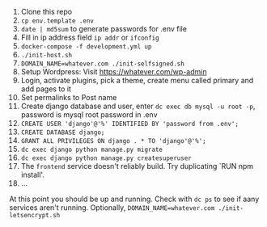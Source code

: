 1. Clone this repo
2. `cp env.template .env`
3. `date | md5sum` to generate passwords for .env file
4. Fill in ip address field `ip addr` or `ifconfig`
5. `docker-compose -f development.yml up`
6. `./init-host.sh`
7. `DOMAIN_NAME=whatever.com ./init-selfsigned.sh`
8. Setup Wordpress: Visit https://whatever.com/wp-admin 
9. Login, activate plugins, pick a theme, create menu called primary and add pages to it
10. Set permalinks to Post name
11. Create django database and user, enter `dc exec db mysql -u root -p`, password is mysql root password in .env
12. `CREATE USER 'django'@'%' IDENTIFIED BY 'password from .env';`
13. `CREATE DATABASE django;`
14. `GRANT ALL PRIVILEGES ON django . * TO 'django'@'%';`
15. `dc exec django python manage.py migrate`
16. `dc exec django python manage.py createsuperuser`
17. The `frontend` service doesn't reliably build. Try duplicating `RUN npm install'.
18. ...

At this point you should be up and running. Check with `dc ps` to see if aany services aren't running. Optionally, `DOMAIN_NAME=whatever.com ./init-letsencrypt.sh`